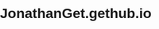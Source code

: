# JonathanGet.gethub.io
<!DOCTYPE html>
<html lang="en">
<head>
    <meta charset="UTF-8">
    <meta name="viewport" content="width=device-width, initial-scale=1.0">
    <title>Automated Lighting Website</title>
    <style>
        body {
            font-family: Arial, sans-serif;
            margin: 0;
            padding: 0;
            transition: background-color 1s ease;
        }

        header {
            background-color: #333;
            color: #fff;
            text-align: center;
            padding: 20px 0;
        }

        nav ul {
            list-style-type: none;
            margin: 0;
            padding: 0;
        }

        nav ul li {
            display: inline;
            margin-right: 20px;
        }

        nav ul li a {
            text-decoration: none;
            color: #333;
        }

        main {
            padding: 20px;
        }

        footer {
            background-color: #333;
            color: #fff;
            text-align: center;
            padding: 10px 0;
        }
    </style>
    <script>
        window.onload = function() {
            setTimeout(function() {
                document.body.style.backgroundColor = "#f0f0f0"; // Change background color to light gray
            }, 3000); // Delay in milliseconds (3 seconds in this example)
        };
    </script>
</head>
<body>
    <header>
        <h1>Welcome to Automated Lighting Website</h1>
    </header>
    <nav>
        <ul>
            <li><a href="#home">Home</a></li>
            <li><a href="#about">About</a></li>
            <li><a href="#contact">Contact</a></li>
        </ul>
    </nav>
    <main>
        <section id="home">
            <h2>Home Section</h2>
            <p>This is the home section of the website.</p>
        </section>
        <section id="about">
            <h2>About Section</h2>
            <p>This is the about section of the website.</p>
        </section>
        <section id="contact">
            <h2>Contact Section</h2>
            <p>This is the contact section of the website.</p>
        </section>
    </main>
    <footer>
        <p>&copy; 2024 Automated Lighting Website</p>
    </footer>
</body>
</html>

